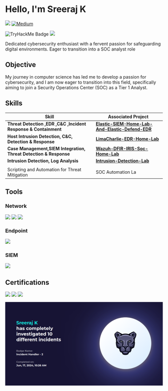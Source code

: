                                                                                                                                                                       
  # Hello, I'm Sreeraj K

<a href="https://www.linkedin.com/in/sreeraj-kk/"><img src="https://img.shields.io/badge/-LinkedIn-0072b1?&style=for-the-badge&logo=linkedin&logoColor=white" /></a>  <a href="https://medium.com/@Sreeraj_K" target="_blank"><img src="https://cdn-icons-png.flaticon.com/512/5968/5968906.png" alt="Medium" style="width:30px;height:30px;">
</a>


![TryHackMe Badge](https://tryhackme-badges.s3.amazonaws.com/sree221.png)         <img src="https://cyberdefenders-storage.s3.me-central-1.amazonaws.com/profile-badges/Sreeraj_K.png" width="300" />
                                                                                                                                            
                                                                                                                                                                                    

Dedicated cybersecurity enthusiast with a fervent passion for safeguarding digital environments. Eager to transition into a SOC analyst role

## Objective

My journey in computer science has led me to develop a passion for cybersecurity, and I am now eager to transition into this field, specifically aiming to join a Security Operations Center (SOC) as a Tier 1 Analyst.

## Skills


| Skill                                                             | Associated Project                                                                                                             |
| ----------------------------------------------------------------- | ------------------------------------------------------------------------------------------------------------------------------ |
| **Threat Detection ,EDR ,C&C ,Incident Response & Containment**   | **[Elastic-SIEM-Home-Lab-And-Elastic-Defend-EDR](https://github.com/SreeRaj-K0/Elastic-SIEM-Home-Lab-And-Elastic-Defend-EDR)** |
| **Host Intrusion Detection, C&C, Detection & Response**           | **[LimaCharlie-EDR-Home-Lab](https://github.com/SreeRaj-K0/LimaCharlie-EDR-Home-Lab)**                                         |
| **Case Management,SIEM Integration, Threat Detection & Response** | **[Wazuh-DFIR-IRIS-Soc-Home-Lab](https://github.com/SreeRaj-K0/Wazuh-DFIR-IRIS-Soc-Home-Lab-)**                                |
| **Intrusion Detection, Log Analysis**                             | **[Intrusion-Detection-Lab](https://github.com/SreeRaj-K0/Intrusion-Detection-Lab)**                                           |
|                                                                   |                                                                                                                                |
| Scripting and Automation for Threat Mitigation                    | SOC Automation La                                                                                                              |

## Tools


### Network

<div>
    <img src="https://img.shields.io/badge/-Wireshark-1679A7?&style=for-the-badge&logo=Wireshark&logoColor=white" />
    <img src="https://img.shields.io/badge/-Suricata-EF3B2D?&style=for-the-badge&logo=Suricata&logoColor=white" />
    <img src="https://img.shields.io/badge/-Zeek-777BB4?&style=for-the-badge&logo=Zeek&logoColor=white" />
    
    

</div>

### Endpoint

<div>
<img src="https://img.shields.io/badge/-Wazuh-1A1A1A?style=for-the-badge&logo=wazuh&logoColor=white" />

</div>

### SIEM

<div>
  <img src="https://img.shields.io/badge/-Elastic-005571?style=for-the-badge&logo=Elastic&logoColor=white" />
</div>


## Certifications

<div>
<img src="https://img.shields.io/badge/-Google%20Cybersecurity%20Certificate-4285F4?style=for-the-badge&logo=google&logoColor=white" />
<img src="https://img.shields.io/badge/-CCNA%20(Soften%20Technologies)-0056b3?style=for-the-badge&logo=cisco&logoColor=white" />
<img src="https://img.shields.io/badge/-RHCE%20(Soften%20Technologies)-FF0000?style=for-the-badge&logo=redhat&logoColor=white" />







</div>






![badge](images/incident.png)
